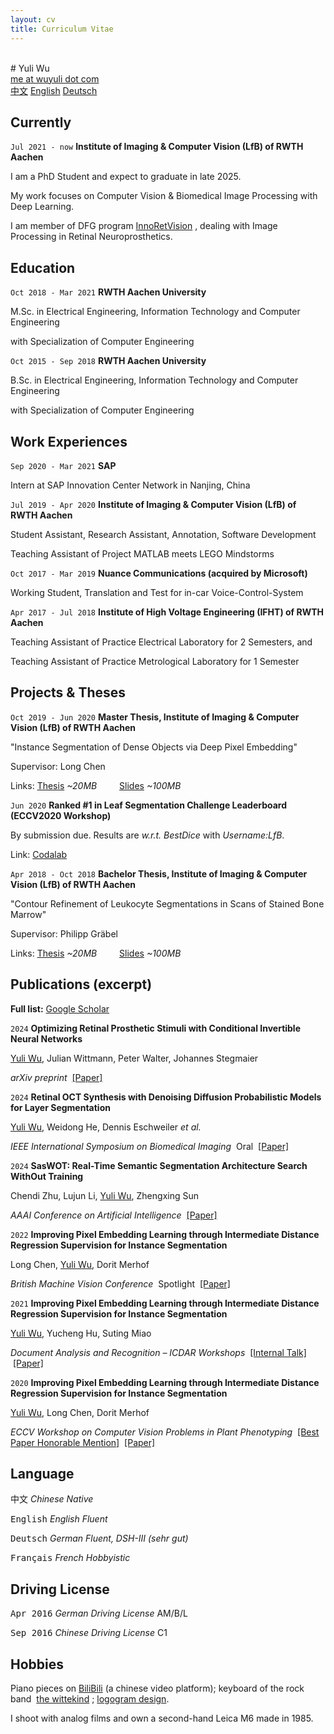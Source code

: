 ```yaml
---
layout: cv
title: Curriculum Vitae
---
```


<br />
# Yuli Wu
<div id="webaddress">
<a href="mailto:me@wuyuli.com">me at wuyuli dot com</a>
<!--( have a try, it really works 😹 )</p> -->
</div>
<div id="language">
<span><a href="https://yuliwu.github.io/zh/">中文</a></span>
<span><a href="https://yuliwu.github.io/">English</a></span>
<span><a href="https://yuliwu.github.io/de/">Deutsch</a></span>
<!--<span><a href="https://yuliwu.github.io/cv/print/" target="_blank"><img src="https://img.icons8.com/metro/26/000000/print.png" alt="Printable"></a></span>-->
</div>

## Currently

`Jul 2021 - now`
__Institute of Imaging & Computer Vision (LfB) of RWTH Aachen__

I am a PhD Student and expect to graduate in late 2025.

My work focuses on Computer Vision & Biomedical Image Processing with Deep Learning.

I am member of DFG program&nbsp;<a href="http://rtg2610.org" target="_blank">InnoRetVision</a>&nbsp;, dealing with Image Processing in&nbsp;Retinal&nbsp;Neuroprosthetics.



## Education

`Oct 2018 - Mar 2021`
__RWTH Aachen University__

M.Sc. in Electrical Engineering, Information Technology and Computer Engineering

with Specialization of Computer Engineering

`Oct 2015 - Sep 2018`
__RWTH Aachen University__

B.Sc. in Electrical Engineering, Information Technology and Computer Engineering

with Specialization of Computer Engineering 


## Work Experiences

`Sep 2020 - Mar 2021`
__SAP__

Intern at SAP Innovation Center Network in Nanjing, China

`Jul 2019 - Apr 2020`
__Institute of Imaging & Computer Vision (LfB) of RWTH Aachen__

Student Assistant, Research Assistant, Annotation, Software Development

Teaching Assistant of Project MATLAB meets LEGO Mindstorms

`Oct 2017 - Mar 2019`
__Nuance Communications (acquired by Microsoft)__

Working Student, Translation and Test for in-car Voice-Control-System

`Apr 2017 - Jul 2018`
__Institute of High Voltage Engineering (IFHT) of RWTH Aachen__

Teaching Assistant of Practice Electrical Laboratory for 2 Semesters, and

Teaching Assistant of Practice Metrological Laboratory for 1 Semester


## Projects & Theses

`Oct 2019 - Jun 2020`
__Master Thesis, Institute of Imaging & Computer Vision (LfB) of RWTH Aachen__

"Instance Segmentation of Dense Objects via Deep Pixel Embedding" 

Supervisor: Long Chen

Links: <a href="https://yuliwu.github.io/cloud/ma/Thesis.pdf" target="_blank">Thesis</a> *&#126;20MB* &emsp;&emsp; <a href="https://yuliwu.github.io/cloud/ma/final_slides/" target="_blank">Slides</a> *&#126;100MB*

`Jun 2020`
__Ranked #1 in Leaf Segmentation Challenge Leaderboard (ECCV2020 Workshop)__

By submission due. Results are *w.r.t. BestDice* with *Username:LfB*.

Link: <a href="https://competitions.codalab.org/competitions/18405#results" target="_blank">Codalab</a>

`Apr 2018 - Oct 2018`
__Bachelor Thesis, Institute of Imaging & Computer Vision (LfB) of RWTH Aachen__

"Contour Refinement of Leukocyte Segmentations in Scans of Stained Bone Marrow"

Supervisor: Philipp Gräbel

Links: <a href="https://yuliwu.github.io/cloud/ba/Thesis.pdf" target="_blank">Thesis</a> *&#126;20MB* &emsp;&emsp; <a href="https://yuliwu.github.io/cloud/ba-slides/" target="_blank">Slides</a> *&#126;100MB*


## Publications (excerpt)

**Full list:** <a href="https://scholar.google.de/citations?hl=en&user=qlun0AgAAAAJ&view_op=list_works&sortby=pubdate" target="_blank">Google Scholar</a>  

`2024`
__Optimizing Retinal Prosthetic Stimuli with Conditional Invertible Neural Networks__

<u>Yuli Wu</u>, Julian Wittmann, Peter Walter, Johannes Stegmaier

*arXiv preprint* &nbsp;<a href="https://arxiv.org/abs/2403.04884" target="_blank">[Paper]</a>


`2024`
__Retinal OCT Synthesis with Denoising Diffusion Probabilistic Models for Layer Segmentation__

<u>Yuli Wu</u>, Weidong He, Dennis Eschweiler *et al.* 

*IEEE International Symposium on Biomedical Imaging* &nbsp;<a role="button">Oral</a> &nbsp;<a href="https://arxiv.org/pdf/2311.05479" target="_blank">[Paper]</a>


`2024`
__SasWOT: Real-Time Semantic Segmentation Architecture Search WithOut Training__

Chendi Zhu, Lujun Li, <u>Yuli Wu</u>, Zhengxing Sun

*AAAI Conference on Artificial Intelligence* &nbsp;<a href="https://doi.org/10.1609/aaai.v38i7.28606" target="_blank">[Paper]</a>


`2022`
__Improving Pixel Embedding Learning through Intermediate Distance Regression Supervision for&nbsp;Instance&nbsp;Segmentation__

Long Chen, <u>Yuli Wu</u>, Dorit Merhof

*British Machine Vision Conference* &nbsp;<a role="button">Spotlight</a>&nbsp;  <a href="https://bmvc2022.mpi-inf.mpg.de/0400.pdf" target="_blank">[Paper]</a>


`2021`
__Improving Pixel Embedding Learning through Intermediate Distance Regression Supervision for&nbsp;Instance&nbsp;Segmentation__

<u>Yuli Wu</u>, Yucheng Hu, Suting Miao

*Document Analysis and Recognition – ICDAR Workshops*  &nbsp;<a href="https://yuliwu.github.io/cloud/intern/sap_talk.pdf" target="_blank">[Internal Talk]</a> &nbsp;<a href="https://link.springer.com/chapter/10.1007/978-3-030-86159-9_15" target="_blank">[Paper]</a>


`2020`
__Improving Pixel Embedding Learning through Intermediate Distance Regression Supervision for&nbsp;Instance&nbsp;Segmentation__

<u>Yuli Wu</u>, Long Chen, Dorit Merhof

*ECCV Workshop on Computer Vision Problems in Plant Phenotyping* &nbsp;<a href="https://yuliwu.github.io/cloud/pub/Certificate_BPHM.pdf" target="_blank">[Best Paper Honorable Mention]</a> &nbsp;<a href="https://link.springer.com/chapter/10.1007/978-3-030-65414-6_16" target="_blank">[Paper]</a> 




## Language
<tt>中文</tt>
<var>Chinese</var> <i>Native</i>

<tt>English</tt>
<var>English</var>  <i>Fluent</i>

<tt>Deutsch</tt>
<var>German</var> <i>Fluent, DSH-III *(sehr gut)*</i>

<tt>Français</tt>
<var>French</var> <i>Hobbyistic</i>


## Driving License
<tt>Apr 2016</tt>
<var>German Driving License</var> <ii>AM/B/L</ii>

<tt>Sep 2016</tt>
<var>Chinese Driving License</var> <ii>C1</ii>


## Hobbies

Piano pieces on <a href="https://space.bilibili.com/8105962/" target="_blank">BiliBili</a> (a chinese video platform); keyboard of the rock band &nbsp;<a href="https://thewittekind.github.io/" target="_blank">the wittekind</a>&nbsp;;&nbsp;<a href="https://yuliwu.notion.site/Logogram-Portfolio-65cfca3dacb94b2893449957a2c7a3af" target="_blank">logogram design</a>.
 
I shoot with analog films and own a second-hand Leica M6 made in 1985.

<br />
<br />
<br />
<br />
<br />
<!--
Last updated: May 2024 -->
